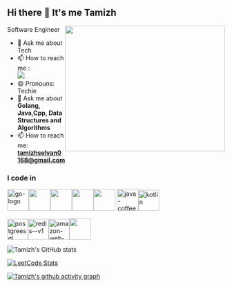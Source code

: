 ## Hi there 👋 It's me Tamizh

Software Engineer 
<img align="right" width="370" height="290" src="https://i.pinimg.com/originals/47/f0/34/47f0342cec72b800463bf003eac1257e.gif">

- 💬 Ask me about Tech
- 📫 How to reach me :
<br /> [<img src="https://img.shields.io/badge/LinkedIn-0077B5?style=for-the-badge&logo=linkedin&logoColor=white" />](https://www.linkedin.com/in/tamizh-selvan-tech/)
- 😄 Pronouns: Techie
- 💬 Ask me about **Golang, Java,Cpp, Data Structures and Algorithms**
- 📫 How to reach me: **tamizhselvan0168@gmail.com**


### I code in
<img width="50" height="50" src="https://img.icons8.com/cute-clipart/64/go-logo.png" alt="go-logo"/><img height="50" width="50" src="https://img.icons8.com/color/48/000000/python.png" /><img height="50" width="50" src="https://img.icons8.com/color/48/000000/java-coffee-cup-logo.png" /><img height="50" width="50" src="https://img.icons8.com/color/48/000000/html-5.png" /><img height="50" width="50" src="https://img.icons8.com/color/48/000000/css3.png" /> <img width="50" height="50" src="https://img.icons8.com/ios/50/java-coffee-cup-logo--v1.png" alt="java-coffee-cup-logo--v1"/><img width="48" height="48" src="https://img.icons8.com/color/48/kotlin.png" alt="kotlin"/>

<img width="48" height="48" src="https://img.icons8.com/color/48/postgreesql.png" alt="postgreesql"/><img width="48" height="48" src="https://img.icons8.com/color/48/redis--v1.png" alt="redis--v1"/><img width="48" height="48" src="https://img.icons8.com/color/48/amazon-web-services.png" alt="amazon-web-services"/><img height="50" width="50" src="https://img.icons8.com/color/48/null/graphql.png"/>




![Tamizh's GitHub stats](https://github-readme-stats.vercel.app/api?username=tamizhselvan14&theme=dark&show_icons=true&&hide=issues,contribs)

[![LeetCode Stats](https://leetcard.jacoblin.cool/Tamizh_selvan?theme=dark&font=Niconne)](https://leetcode.com/Tamizh_selvan)

[![Tamizh's github activity graph](https://github-readme-activity-graph.vercel.app/graph?username=tamizhselvan14&bg_color=000000&color=ffffff&line=51f565&point=ffffff&area=true&hide_border=true)](https://github.com/ashutosh00710/github-readme-activity-graph)
